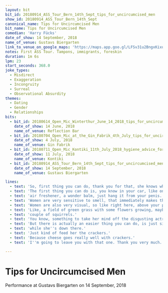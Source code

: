 ```yaml
---
layout: bit
bit_id: 20180914_ASS_Tour_Bern_14th_Sept_tips_for_uncircumcised_men
show_id: 20180914_ASS_Tour_Bern_14th_Sept
canonical_name: Tips for Uncircumcised Men
bit_name: Tips for Uncircumcised Men
comedian: 'Harry Fücks'
date_of_show: 14 September, 2018
name_of_venue: Gustavs Biergarten
link_to_venue_on_google_maps: 'https://maps.app.goo.gl/LFSv31u2BngxKixu7'
notes: First ASS Tour. Tampons, immigrants, foreskin
duration: 1m 6s
lpm: 23
start_seconds: 368.0
joke_types:
  - Misdirect
  - Exaggeration
  - Incongruity
  - Surreal
  - Observational Absurdity
themes:
  - Dating
  - Gender
  - Relationships
bits:
  - bit_id: 20180614_Open_Mic_Winterthur_June_14_2018_tips_for_uncircumcised_men
    date_of_show: 14 June, 2018
    name_of_venue: Reflection Bar
  - bit_id: 20180704_Open_Mic_at_the_Gin_Fabrik_4th_July_tips_for_uncircumcised_men
    date_of_show: 4 July, 2018
    name_of_venue: Gin Fabrik
  - bit_id: 20180711_Open_Mic_Kontiki_11th_July_2018_hygiene_advice_for_uncircumcised_men
    date_of_show: 11 July, 2018
    name_of_venue: Kontiki
  - bit_id: 20180914_ASS_Tour_Bern_14th_Sept_tips_for_uncircumcised_men
    date_of_show: 14 September, 2018
    name_of_venue: Gustavs Biergarten

lines:
  - text: 'So, first thing you can do, thank you for that, she knows what it''s about.'
  - text: 'The first thing you can do is, you know in your car, like on the rear view mirror, you have like an'
  - text: 'air freshener, a wonder balm, just hang it from your penis.'
  - text: 'Women are very sensitive to smell, that immediately makes their life better.'
  - text: 'Women are also very visual, so like right here, above your penis, just tattoo a pleasant scene.'
  - text: 'Like, a field of green grass with some flowers growing, maybe a tree with some birds singing, a'
  - text: 'couple of squirrels.'
  - text: 'You know, something to take her mind off the disgusting actress.'
  - text: 'But there is actually an easier thing you can do, is just simply bring a box of crackers with you'
  - text: 'while she''s down there.'
  - text: 'Just kind of feed her the crackers.'
  - text: 'Because cheese goes really well with crackers.'
  - text: 'I''m going to leave you with that one. Thank you very much.'

---
```


# Tips for Uncircumcised Men

Performance at Gustavs Biergarten on 14 September, 2018

